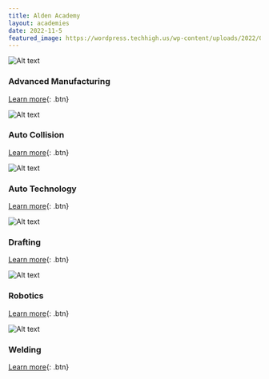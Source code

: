 ```yaml
---
title: Alden Academy
layout: academies
date: 2022-11-5
featured_image: https://wordpress.techhigh.us/wp-content/uploads/2022/02/alden-1024x395-1.jpeg
---
```


<div class="card" markdown="1">

![Alt text](https://res.cloudinary.com/dxm7ycyxz/image/upload/v1668016856/TechHigh.us/Technical%20areas/alden/Advanced%20Manufacturing/advanced-manufacturing-robots_ueimbv.jpg)
### Advanced Manufacturing
[Learn more](../alden/adv-manufacturing/){: .btn}

</div>

<div class="card" markdown="1">
    
![Alt text](https://res.cloudinary.com/dxm7ycyxz/image/upload/v1668016928/TechHigh.us/Technical%20areas/alden/Auto%20Collison/egor-vikhrev-S0cqn0mZU0E-unsplash-1-1024x684_irdl06.jpg)
### Auto Collision
[Learn more](../alden/auto-collision/){: .btn}

</div>

<div class="card" markdown="1">
    
![Alt text](https://res.cloudinary.com/dxm7ycyxz/image/upload/v1668016933/TechHigh.us/Technical%20areas/alden/auto%20tech/markus-spiske-1fkoklr9ZIA-unsplash-1-1024x683_ypx9u5.jpg)
### Auto Technology
[Learn more](../alden/auto-tech/){: .btn}

</div>

<div class="card" markdown="1">
    
![Alt text](https://res.cloudinary.com/dxm7ycyxz/image/upload/v1668016880/TechHigh.us/Technical%20areas/alden/drafting/lucas-kepner-Yn8D5B8C-eY-unsplash-2-1-1024x689_a22o2f.jpg)
### Drafting
[Learn more](../alden/drafting/){: .btn}

</div>

<div class="card" markdown="1">
    
![Alt text](https://res.cloudinary.com/dxm7ycyxz/image/upload/v1668016945/TechHigh.us/Technical%20areas/alden/Robotics/louis-reed-wSTCaQpiLtc-unsplash-1-1024x683_z8f7j1.jpg)
### Robotics
[Learn more](../alden/welding/){: .btn}

</div>

<div class="card" markdown="1">
    
![Alt text](https://res.cloudinary.com/dxm7ycyxz/image/upload/v1668016928/TechHigh.us/Technical%20areas/alden/welding/rob-lambert-9Q_pLLP_jmA-unsplash-1-1536x1024_zr0jkc.jpg)
### Welding
[Learn more](../alden/robotics/){: .btn}

</div>